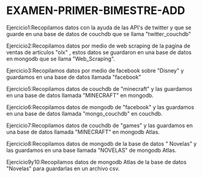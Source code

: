 # EXAMEN-PRIMER-BIMESTRE-ADD

Ejercicio1:Recopilamos datos con la ayuda de las API's de twitter y que se guarde en una base de datos  de couchdb que se llama "twitter_couchdb"

Ejercicio2:Recopilamos datos por medio de web scraping de la pagina de ventas de articulos "olx" , estos datos se guardaron en una base de datos en mongodb  que se llama "Web_Scraping".

Ejercicio3:Recopilamos datos por medio de facebook sobre "Disney" y guardamos en una base de datos llamada "facebook"

Ejercicio5:Recopilamos datos de couchdb de "minecraft" y las guardamos en una base de datos llamada "MINECRAFT" en mongodb.

Ejercicio6:Recopilamos datos de mongodb de "facebook" y las guardamos en una base de datos llamada "mongo_couchdb" en couchdb.

Ejercicio7:Recopilamos datos de couchdb de "games" y las guardamos en una base de datos llamada "MINECRAFT" en mongodb Atlas.

Ejercicio8:Recopilamos datos de mongodb de la base de datos " Novelas" y las guardamos en una base llamada "NOVELAS" de mongodb Atlas.

Ejercicio9y10:Recopilamos datos de mongodb Atlas de la base de datos "Novelas" para guardarlas en un archivo csv.
